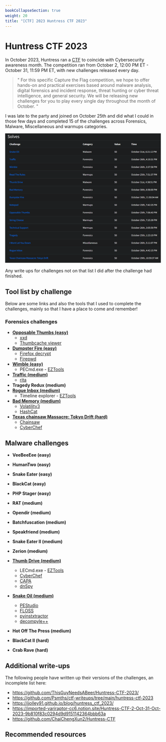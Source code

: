 ```yaml
---
bookCollapseSection: true
weight: 20
title: "[CTF] 2023 Huntress CTF 2023"
---
```


# Huntress CTF 2023
In October 2023, Huntress ran a [CTF](https://huntress.ctf.games/) to coincide with Cybersecurity awareness month. The competition ran from October 2, 12:00 PM ET - October 31, 11:59 PM ET, with new challenges released every day.

> "
> For this specific Capture the Flag competition, we hope to offer hands-on and practical exercises based around malware analysis, digital forensics and incident response, threat hunting or cyber threat intelligence, and general security. We will be releasing new challenges for you to play every single day throughout the month of October.
> "

I was late to the party and joined on October 25th and did what I could in those few days and completed 15 of the challenges across Forensics, Malware, Miscellaneous and warmups categories.

![Fancy4n6 solves](images/solves.png)

Any write ups for challenges not on that list I did after the challenge had finished. 

## Tool list by challenge
Below are some links and also the tools that I used to complete the challenges, mainly so that I have a place to come and remember!

### Forensics challenges

* [**Opposable Thumbs (easy)**](forensics/opposable-thumbs/)
  * [xxd](https://linux.die.net/man/1/xxd)
  * [Thumbcache viewer](https://thumbcacheviewer.github.io/)
* [**Dumpster Fire (easy)**](forensics/dumpster-fire/)
  * [Firefox decrypt](https://github.com/unode/firefox_decrypt)
  * [Firepwd](https://github.com/lclevy/firepwd)
* [**Wimble (easy)**](forensics/wimble/)
  * PECmd.exe - [EZTools](https://github.com/EricZimmerman/Get-ZimmermanTools)
* [**Traffic (medium)**](forensics/traffic/)
  * [rita](https://github.com/activecm/rita)
* **Tragedy Redux (medium)**
* [**Rogue Inbox (medium)**](forensics/rogue-inbox/)
  * Timeline explorer - [EZTools](https://github.com/EricZimmerman/Get-ZimmermanTools)
* [**Bad Memory (medium)**](forensics/bad-memory/)
  * [Volatility3](https://github.com/volatilityfoundation/volatility3)
  * [HashCat](https://hashcat.net/hashcat/)
* [**Texas chainsaw Massacre: Tokyo Drift (hard)**](forensics/texas-chainsaw-massacre/)
  * [Chainsaw](https://github.com/WithSecureLabs/chainsaw)
  * [CyberChef](https://gchq.github.io/CyberChef/)

## Malware challenges
- **VeeBeeEee (easy)**
- **HumanTwo (easy)**
- **Snake Eater (easy)**
- **BlackCat (easy)**

- **PHP Stager (easy)**

- **RAT (medium)**

- **Opendir (medium)**

- **Batchfuscation (medium)**

- **Speakfriend (medium)**

- **Snake Eater II (medium)**

- **Zerion (medium)**

- [**Thumb Drive (medium)**](malware/thumbdrive)
  - LECmd.exe - [EZTools](https://github.com/EricZimmerman/Get-ZimmermanTools)
  * [CyberChef](https://gchq.github.io/CyberChef/)
  * [CAPA](https://github.com/mandiant/capa)
  * [dnSpy](https://github.com/dnSpy/dnSpy)

- [**Snake Oil (medium)**](malware/snakeoil)
  - [PEStudio](https://www.winitor.com/download)
  - [FLOSS]()
  - [pyinstxtractor](https://github.com/extremecoders-re/pyinstxtractor.git)
  - [decompyle++](https://github.com/zrax/pycdc)

- **Hot Off The Press (medium)**

- **BlackCat II (hard)**

- **Crab Rave (hard)**








## Additional write-ups
The following people have written up their versions of the challenges, an incomplete list here:

* https://github.com/ThisGuyNeedsABeer/Huntress-CTF-2023/
* https://github.com/Psmths/ctf-writeups/tree/main/huntress-ctf-2023
* https://jjolley91.github.io/blog/huntress_ctf_2023/
* https://imported-variraptor-cc6.notion.site/Huntress-CTF-2-Oct-31-Oct-2023-9b810f83c0294d9d9151142364bbb63a
* https://github.com/ChaiChengXun2/Huntress-CTF

## Recommended resources

